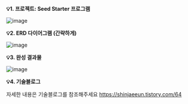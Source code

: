 **💡1. 프로젝트:
Seed Starter 프로그램**

![image](https://github.com/shin-jae-eun/seedStarter/assets/129717192/fcaefa39-e78a-4e62-b0c3-0e43b234f9c0)

**💡2. ERD 다이어그램 (간략하게)**

![image](https://github.com/shin-jae-eun/seedStarter/assets/129717192/2f4aaf5f-b4ad-40cf-9f91-dcace1795872)

**💡3. 완성 결과물**

![image](https://github.com/shin-jae-eun/seedStarter/assets/129717192/fa93f54b-6ac6-44b5-8789-4a3d8878ecfd)


**💡4. 기술블로그**

자세한 내용은 기술블로그를 참조해주세요 
https://shinjaeeun.tistory.com/64
